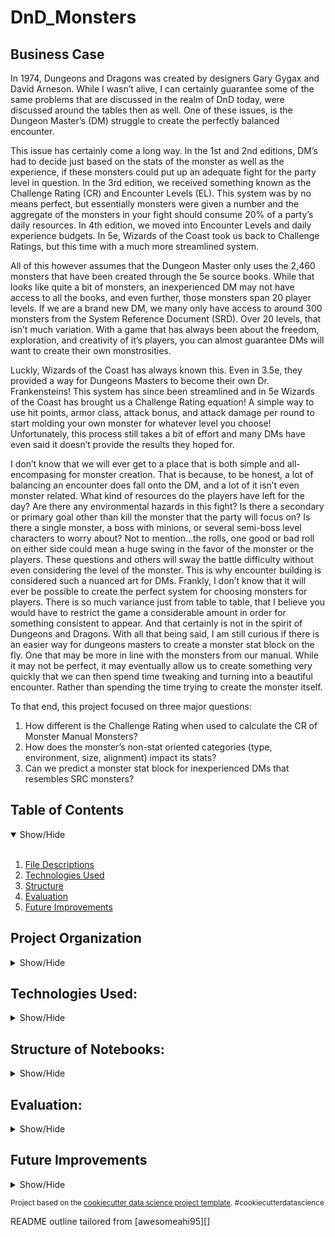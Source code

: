 DnD_Monsters
==============================

## Business Case
In 1974, Dungeons and Dragons was created by designers Gary Gygax and David Arneson. While I wasn’t alive, I can certainly guarantee some of the same problems that are discussed in the realm of DnD today, were discussed around the tables then as well. One of these issues, is the Dungeon Master’s (DM) struggle to create the perfectly balanced encounter. 

This issue has certainly come a long way. In the 1st and 2nd editions, DM’s had to decide just based on the stats of the monster as well as the experience, if these monsters could put up an adequate fight for the party level in question. In the 3rd edition, we received something known as the Challenge Rating (CR) and Encounter Levels (EL). This system was by no means perfect, but essentially monsters were given a number and the aggregate of the monsters in your fight should consume 20% of a party’s daily resources. In 4th edition, we moved into Encounter Levels and daily experience budgets. In 5e, Wizards of the Coast took us back to Challenge Ratings, but this time with a much more streamlined system.

All of this however assumes that the Dungeon Master only uses the 2,460 monsters that have been created through the 5e source books. While that looks like quite a bit of monsters, an inexperienced DM may not have access to all the books, and even further, those monsters span 20 player levels. If we are a brand new DM, we many only have access to around 300 monsters from the System Reference Document (SRD). Over 20 levels, that isn’t much variation. With a game that has always been about the freedom, exploration, and creativity of it’s players, you can almost guarantee DMs will want to create their own monstrosities. 

Luckly, Wizards of the Coast has always known this. Even in 3.5e, they provided a way for Dungeons Masters to become their own Dr. Frankensteins! This system has since been streamlined and in 5e Wizards of the Coast has brought us a Challenge Rating equation! A simple way to use hit points, armor class, attack bonus, and attack damage per round to start molding your own monster for whatever level you choose! Unfortunately, this process still takes a bit of effort and many DMs have even said it doesn’t provide the results they hoped for. 

I don’t know that we will ever get to a place that is both simple and all-encompasing for monster creation. That is because, to be honest, a lot of balancing an encounter does fall onto the DM, and a lot of it isn’t even monster related. What kind of resources do the players have left for the day? Are there any environmental hazards in this fight? Is there a secondary or primary goal other than kill the monster that the party will focus on? Is there a single monster, a boss with minions, or several semi-boss level characters to worry about? Not to mention…the rolls, one good or bad roll on either side could mean a huge swing in the favor of the monster or the players. These questions and others will sway the battle difficulty without even considering the level of the monster. This is why encounter building is considered such a nuanced art for DMs.
Frankly, I don’t know that it will ever be possible to create the perfect system for choosing monsters for players. There is so much variance just from table to table, that I believe you would have to restrict the game a considerable amount in order for something consistent to appear. And that certainly is not in the spirit of Dungeons and Dragons.
With all that being said, I am still curious if there is an easier way for dungeons masters to create a monster stat block on the fly. One that may be more in line with the monsters from our manual. While it may not be perfect, it may eventually allow us to create something very quickly that we can then spend time tweaking and turning into a beautiful encounter. Rather than spending the time trying to create the monster itself.

To that end, this project focused on three major questions:
1. How different is the Challenge Rating when used to calculate the CR of Monster Manual Monsters?
2. How does the monster’s non-stat oriented categories (type, environment, size, alignment) impact its stats?
3. Can we predict a monster stat block for inexperienced DMs that resembles SRC monsters?

## Table of Contents
<details open>
  <summary>Show/Hide</summary>
  <br>
  
1. [ File Descriptions ](#File_Description)
2. [ Technologies Used ](#Technologies_Used)    
3. [ Structure ](#Structure)
4. [ Evaluation ](#Evaluation)
5. [ Future Improvements ](#Future_Improvements)
</details>


## Project Organization

<details>
<a name="File_Description"></a>
<summary>Show/Hide</summary>
 <br>


    ├── LICENSE
    ├── .gitignore
    ├── README.md          <- The top-level README for developers using this project.
    ├──
    ├── data
    │   ├── external       <- Data from third party sources.
    │   ├── interim        <- Intermediate data that has been transformed.
    │   ├── processed      <- The final, canonical data sets for modeling.
    │   └── raw            <- The original, immutable data dump.
    │
    ├── deployment         <- Folder that contains all deployment needs
    │   ├── venv           <- Virtual Environment for just app deployment
    │   ├── app.py         <- Dashboard used to show off the model
    │   ├── monster_generator.h5         <- built final model
    │   ├── requirements.txt             <- library requirements for app to run
    │   ├── Dockerfile     <- containerize the app
    │   └── lc.json        <- Used in AWS lightsail
    │
    ├── env                <- Virtual Environment for the project
    │
    ├── models             <- Trained and serialized models, model predictions, or model summaries
    │
    ├── notebooks          <- Jupyter notebooks. Naming convention is a number (for ordering),
    │                         the creator's initials, and a short `-` delimited description, e.g.
    │                         `1.0-jqp-initial-data-exploration`.
    │
    ├── references         <- Data dictionaries, manuals, and all other explanatory materials.
    │
    ├── reports            <- Generated analysis as HTML, PDF, LaTeX, etc.
    │   └── figures        <- Generated graphics and figures to be used in reporting
    │
    ├── requirements.txt   <- The requirements file for reproducing the analysis environment, e.g.
    │                         generated with `pip freeze > requirements.txt`
    │
    ├── setup.py           <- makes project pip installable (pip install -e .) so src can be imported
    └── src                <- Source code for use in this project.
        ├── __init__.py    <- Makes src a Python module
        │
        ├── data           <- Scripts to download or generate data
        |   ├── selenium_scrape.py
        │   └── make_dataset.py
        │
        ├── features       <- Scripts to turn raw data into features for modeling
        │   └── build_features.py
        │
        ├── models         <- Scripts to train models and then use trained models to make              
        │   |                 predictions
        │   └── test_model.py    
        │
        └── visualization  <- Scripts to create exploratory and results oriented visualizations

--------
  </details>   

## Technologies Used:
<details>
<a name="Technologies_Used"></a>
<summary>Show/Hide</summary>
<br>
--------
      
    ├──AWS Lightsail
    ├──Docker
    ├──Python
        ├──Numpy
        ├──Pandas
        ├──OS
        ├──Requests
        ├──Selenium
        ├──BeautifulSoup
        ├──RegEx
        ├──Matplotlib
        ├──Seaborn
        ├──Wordcloud
        ├──Scikit-learn
        └──Tensorflow Keras
 
 ------------
 </details>

## Structure of Notebooks:
<details>
<a name="Structure"></a>
<summary>Show/Hide</summary>
<br>

 </details>

## Evaluation:
<a name="Evaluation"></a>
<details>
<summary>Show/Hide</summary>
<br>

</details>
  
## Future Improvements
 <a name="Future_Improvements"></a>
 <details>
<summary>Show/Hide</summary>
<br>
While I was able to create a deployed app for our model, it’s far from complete. Moving forward there will need to be a lot more testing, refining, and features built out to make this a stable and usable app for Dungeon Masters. The first step will be, using this app, discussing with other Dungeon Masters how useful this tool is to them and what kind of improvements they would like to see. <br>
From there, I can already see the following will need to be addressed:<br>
1. Fine tunning model further. I would like the stats to reflect the monster type shape more consistently
2. Finding a way to incorporate spells and spell damage into the inputs and/or outputs
3. Allow for more variety in inputs (spellcaster, player character magic items, flying traits)
4. Increase the number of traits available in output
5. Upgrade the UI of the model 

</details>

<p><small>Project based on the <a target="_blank" href="https://drivendata.github.io/cookiecutter-data-science/">cookiecutter data science project template</a>. #cookiecutterdatascience</small></p>
<p>README outline tailored from [awesomeahi95][]<p>
